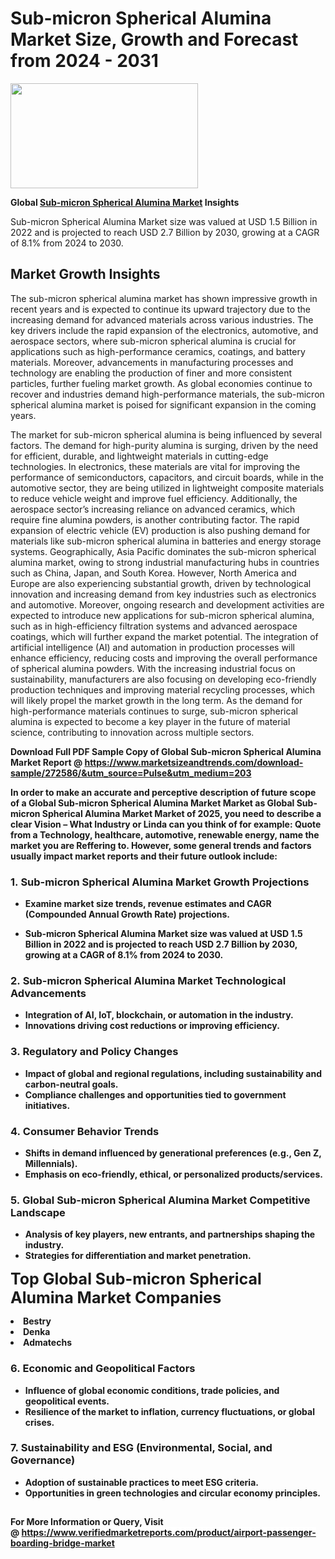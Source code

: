 <H1>Sub-micron Spherical Alumina Market Size, Growth and Forecast from 2024 - 2031</H1><img class="aligncenter size-medium wp-image-584254" src="https://thirdeyenews.in/wp-content/uploads/2024/09/Global-Market-Research-300x168.jpeg" alt="" width="300" height="168" /><p><strong>Global&nbsp;<a href="https://www.marketsizeandtrends.com/download-sample/272586/&amp;utm_source=Pulse&amp;utm_medium=203">Sub-micron Spherical Alumina Market</a> Insights</strong></p><p>Sub-micron Spherical Alumina Market size was valued at USD 1.5 Billion in 2022 and is projected to reach USD 2.7 Billion by 2030, growing at a CAGR of 8.1% from 2024 to 2030.</p><p><h2>Market Growth Insights</h2> <p>The sub-micron spherical alumina market has shown impressive growth in recent years and is expected to continue its upward trajectory due to the increasing demand for advanced materials across various industries. The key drivers include the rapid expansion of the electronics, automotive, and aerospace sectors, where sub-micron spherical alumina is crucial for applications such as high-performance ceramics, coatings, and battery materials. Moreover, advancements in manufacturing processes and technology are enabling the production of finer and more consistent particles, further fueling market growth. As global economies continue to recover and industries demand high-performance materials, the sub-micron spherical alumina market is poised for significant expansion in the coming years.</p> <p><strong></strong></p> <p>The market for sub-micron spherical alumina is being influenced by several factors. The demand for high-purity alumina is surging, driven by the need for efficient, durable, and lightweight materials in cutting-edge technologies. In electronics, these materials are vital for improving the performance of semiconductors, capacitors, and circuit boards, while in the automotive sector, they are being utilized in lightweight composite materials to reduce vehicle weight and improve fuel efficiency. Additionally, the aerospace sector’s increasing reliance on advanced ceramics, which require fine alumina powders, is another contributing factor. The rapid expansion of electric vehicle (EV) production is also pushing demand for materials like sub-micron spherical alumina in batteries and energy storage systems. Geographically, Asia Pacific dominates the sub-micron spherical alumina market, owing to strong industrial manufacturing hubs in countries such as China, Japan, and South Korea. However, North America and Europe are also experiencing substantial growth, driven by technological innovation and increasing demand from key industries such as electronics and automotive. Moreover, ongoing research and development activities are expected to introduce new applications for sub-micron spherical alumina, such as in high-efficiency filtration systems and advanced aerospace coatings, which will further expand the market potential. The integration of artificial intelligence (AI) and automation in production processes will enhance efficiency, reducing costs and improving the overall performance of spherical alumina powders. With the increasing industrial focus on sustainability, manufacturers are also focusing on developing eco-friendly production techniques and improving material recycling processes, which will likely propel the market growth in the long term. As the demand for high-performance materials continues to surge, sub-micron spherical alumina is expected to become a key player in the future of material science, contributing to innovation across multiple sectors. <p><strong></p><p><span class=""><strong>Download Full PDF Sample Copy of Global Sub-micron Spherical Alumina Market Report</strong> @ <a href="https://www.marketsizeandtrends.com/download-sample/272586/&amp;utm_source=Pulse&amp;utm_medium=203" target="_blank">https://www.marketsizeandtrends.com/download-sample/272586/&amp;utm_source=Pulse&amp;utm_medium=203</a></span></p><p>In order to make an accurate and perceptive description of future scope of a Global&nbsp;Sub-micron Spherical Alumina Market Market as Global&nbsp;Sub-micron Spherical Alumina Market Market of 2025, you need to describe a clear Vision &ndash; What Industry or Linda can you think of for example: Quote from a Technology, healthcare, automotive, renewable energy, name the market you are Reffering to. However, some general trends and factors usually impact market reports and their future outlook include:</p><h3>1.&nbsp;<strong>Sub-micron Spherical Alumina Market Growth Projections</strong></h3><ul><li>Examine market size trends, revenue estimates and CAGR (Compounded Annual Growth Rate) projections.</li><li><p>Sub-micron Spherical Alumina Market size was valued at USD 1.5 Billion in 2022 and is projected to reach USD 2.7 Billion by 2030, growing at a CAGR of 8.1% from 2024 to 2030.</p></li></ul><h3>2.&nbsp;<strong>Sub-micron Spherical Alumina Market Technological Advancements</strong></h3><ul><li>Integration of AI, IoT, blockchain, or automation in the industry.</li><li>Innovations driving cost reductions or improving efficiency.</li></ul><h3>3.&nbsp;<strong>Regulatory and Policy Changes</strong></h3><ul><li>Impact of global and regional regulations, including sustainability and carbon-neutral goals.</li><li>Compliance challenges and opportunities tied to government initiatives.</li></ul><h3>4.&nbsp;<strong>Consumer Behavior Trends</strong></h3><ul><li>Shifts in demand influenced by generational preferences (e.g., Gen Z, Millennials).</li><li>Emphasis on eco-friendly, ethical, or personalized products/services.</li></ul><h3>5.&nbsp;<strong>Global Sub-micron Spherical Alumina Market Competitive Landscape</strong></h3><ul><li>Analysis of key players, new entrants, and partnerships shaping the industry.</li><li>Strategies for differentiation and market penetration.</li></ul><p data-pm-slice="1 1 []"><span style="color: inherit; font-family: inherit; font-size: 25px;">Top Global Sub-micron Spherical Alumina Market Companies</span></p><div class="" data-test-id=""><p><li>Bestry</li><li> Denka</li><li> Admatechs</li></p></div><h3>6.&nbsp;<strong>Economic and Geopolitical Factors</strong></h3><ul><li>Influence of global economic conditions, trade policies, and geopolitical events.</li><li>Resilience of the market to inflation, currency fluctuations, or global crises.</li></ul><h3>7.&nbsp;<strong>Sustainability and ESG (Environmental, Social, and Governance)</strong></h3><ul><li>Adoption of sustainable practices to meet ESG criteria.</li><li>Opportunities in green technologies and circular economy principles.</li></ul><h2><strong style="font-size: 14px;">For More Information or Query, Visit @&nbsp;</strong><a style="background-color: #ffffff; font-size: 14px;" href="https://www.marketsizeandtrends.com/report/sub-micron-spherical-alumina-market/" target="_blank">https://www.verifiedmarketreports.com/product/airport-passenger-boarding-bridge-market</a></h2>
